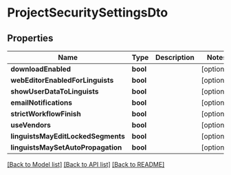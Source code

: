 # ProjectSecuritySettingsDto

## Properties
Name | Type | Description | Notes
------------ | ------------- | ------------- | -------------
**downloadEnabled** | **bool** |  | [optional] 
**webEditorEnabledForLinguists** | **bool** |  | [optional] 
**showUserDataToLinguists** | **bool** |  | [optional] 
**emailNotifications** | **bool** |  | [optional] 
**strictWorkflowFinish** | **bool** |  | [optional] 
**useVendors** | **bool** |  | [optional] 
**linguistsMayEditLockedSegments** | **bool** |  | [optional] 
**linguistsMaySetAutoPropagation** | **bool** |  | [optional] 

[[Back to Model list]](../README.md#documentation-for-models) [[Back to API list]](../README.md#documentation-for-api-endpoints) [[Back to README]](../README.md)


